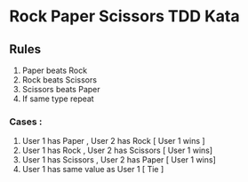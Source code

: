 # Rock Paper Scissors TDD Kata

## Rules

1. Paper beats Rock
2. Rock beats Scissors
3. Scissors beats Paper
4. If same type repeat


### Cases : 

1. User 1 has Paper , User 2 has Rock [ User 1 wins ]
1. User 1 has Rock , User 2 has Scissors [ User 1 wins]
1. User 1 has Scissors , User 2 has  Paper [ User 1 wins]
1. User 1 has same value as User 1 [ Tie ]

